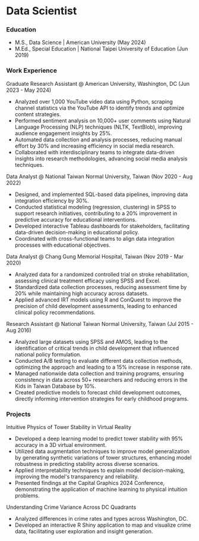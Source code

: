# Data Scientist

### Education
- M.S., Data Science | American University (May 2024)
- M.Ed., Special Education | National Taipei University of Education (Jun 2019)

### Work Experience
Graduate Research Assistant @ American University, Washington, DC (Jun 2023 - May 2024)
- Analyzed over 1,000 YouTube video data using Python, scraping channel statistics via the YouTube API to identify trends and optimize content strategies.
- Performed sentiment analysis on 10,000+ user comments using Natural Language Processing (NLP) techniques (NLTK, TextBlob), improving audience engagement insights by 25%.
- Automated data collection and analysis processes, reducing manual effort by 30% and increasing efficiency in social media research.
- Collaborated with interdisciplinary teams to integrate data-driven insights into research methodologies, advancing social media analysis techniques.

Data Analyst @ National Taiwan Normal University, Taiwan (Nov 2020 - Aug 2022)
- Designed, and implemented SQL-based data pipelines, improving data integration efficiency by 30%.
- Conducted statistical modeling (regression, clustering) in SPSS to support research initiatives, contributing to a 20% improvement in predictive accuracy for educational interventions.
- Developed interactive Tableau dashboards for stakeholders, facilitating data-driven decision-making in educational policy.
- Coordinated with cross-functional teams to align data integration processes with educational objectives.

Data Analyst @ Chang Gung Memorial Hospital, Taiwan (Nov 2019 - Mar 2020)
- Analyzed data for a randomized controlled trial on stroke rehabilitation, assessing clinical treatment efficacy using SPSS and Excel.
- Standardized data collection processes, reducing assessment time by 20% while maintaining high accuracy across datasets.
- Applied advanced IRT models using R and ConQuest to improve the precision of child development assessments, leading to enhanced clinical policy recommendations.

Research Assistant @ National Taiwan Normal University, Taiwan (Jul 2015 - Aug 2016)
- Analyzed large datasets using SPSS and AMOS, leading to the identification of critical trends in child development that influenced national policy formulation.
- Conducted A/B testing to evaluate different data collection methods, optimizing the approach and leading to a 15% increase in response rate.
- Managed nationwide data collection and training programs, ensuring consistency in data across 50+ researchers and reducing errors in the Kids in Taiwan Database by 10%.
- Created predictive models to forecast child development outcomes, directly informing intervention strategies for early childhood programs.

### Projects
Intuitive Physics of Tower Stability in Virtual Reality
- Developed a deep learning model to predict tower stability with 95% accuracy in a 3D virtual environment.
- Utilized data augmentation techniques to improve model generalization by generating synthetic variations of tower structures, enhancing model robustness in predicting stability across diverse scenarios.
- Applied interpretability techniques to explain model decision-making, improving the model's transparency and reliability.
- Presented findings at the Capital Graphics 2024 Conference, demonstrating the application of machine learning to physical intuition problems.

Understanding Crime Variance Across DC Quadrants
- Analyzed differences in crime rates and types across Washington, DC.
- Developed an interactive R Shiny application to map and visualize crime data, facilitating user exploration and insight generation.
